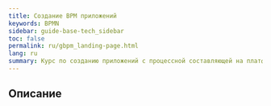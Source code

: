 ```yaml
---
title: Создание BPM приложений
keywords: BPMN
sidebar: guide-base-tech_sidebar
toc: false
permalink: ru/gbpm_landing-page.html
lang: ru
summary: Курс по созданию приложений с процессной составляющей на платформе Flexberry.
---
```


## Описание
